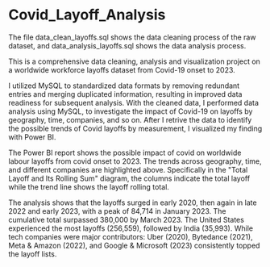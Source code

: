 # Covid_Layoff_Analysis
The file data_clean_layoffs.sql shows the data cleaning process of the raw dataset, and data_analysis_layoffs.sql shows the data analysis process. 

This is a comprehensive data cleaning, analysis and visualization project on a worldwide workforce layoffs dataset from Covid-19 onset to 2023.

I utilized MySQL to standardized data formats by removing redundant entries and merging duplicated information, resulting in improved data readiness for subsequent analysis.
With the cleaned data, I performed data analysis using MySQL, to investigate the impact of Covid-19 on layoffs by geography, time, companies, and so on.
After I retrive the data to identify the possible trends of Covid layoffs by measurement, I visualized my finding with Power BI.

The Power BI report shows the possible impact of covid on worldwide labour layoffs from covid onset to 2023. The trends across geography, time, and different companies are highlighted above. Specifically in the "Total Layoff and Its Rolling Sum" diagram, the columns indicate the total layoff while the trend line shows the layoff rolling total.

The analysis shows that the layoffs surged in early 2020, then again in late 2022 and early 2023, with a peak of 84,714 in January 2023. The cumulative total surpassed 380,000 by March 2023. The United States experienced the most layoffs (256,559), followed by India (35,993). While tech companies were major contributors: Uber (2020), Bytedance (2021), Meta & Amazon (2022), and Google & Microsoft (2023) consistently topped the layoff lists.
